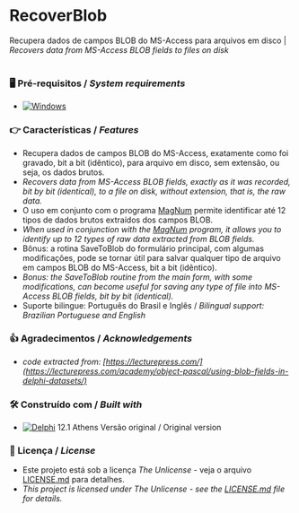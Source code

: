 # RecoverBlob


Recupera dados de campos BLOB do MS-Access para arquivos em disco | *Recovers data from MS-Access BLOB fields to files on disk*
<br/>
<br/>
### 🖥️ Pré-requisitos / *System requirements*
*  [![Windows](https://img.shields.io/badge/Windows-0078D6?style=for-the-badge&logo=windows&logoColor=white)](https://www.microsoft.com/windows/)


### 👉 Características / *Features*
* Recupera dados de campos BLOB do MS-Access, exatamente como foi gravado, bit a bit (idêntico), para arquivo em disco, sem extensão, ou seja, os dados brutos.
* *Recovers data from MS-Access BLOB fields, exactly as it was recorded, bit by bit (identical), to a file on disk, without extension, that is, the raw data.*
* O uso em conjunto com o programa [MagNum](https://github.com/laertemjr/MagNum) permite identificar até 12 tipos de dados brutos extraídos dos campos BLOB.
* *When used in conjunction with the [MagNum](https://github.com/laertemjr/MagNum) program, it allows you to identify up to 12 types of raw data extracted from BLOB fields.*
* Bônus: a rotina SaveToBlob do formulário principal, com algumas modificações, pode se tornar útil para salvar qualquer tipo de arquivo em campos BLOB do MS-Access, bit a bit (idêntico).
* *Bonus: the SaveToBlob routine from the main form, with some modifications, can become useful for saving any type of file into MS-Access BLOB fields, bit by bit (identical).*
* Suporte bilingue: Português do Brasil e Inglês / *Bilingual support: Brazilian Portuguese and English*


### 👍 Agradecimentos / *Acknowledgements*
* *code extracted from: [https://lecturepress.com/](https://lecturepress.com/academy/object-pascal/using-blob-fields-in-delphi-datasets/)*


### 🛠️ Construído com / *Built with*
* [![Delphi](https://img.shields.io/badge/-Delphi-E62431?logo=delphi&logoColor=white&style=plastic)](https://www.embarcadero.com/products/delphi) 12.1 Athens
 Versão original / Original version


### 📄 Licença / *License*
* Este projeto está sob a licença *The Unlicense* - veja o arquivo [LICENSE.md](https://github.com/laertemjr/RecoverBlob/blob/main/LICENSE.md) para detalhes.
* *This project is licensed under *The Unlicense* - see the [LICENSE.md](https://github.com/laertemjr/RecoverBlob/blob/main/LICENSE.md) file for details.*

